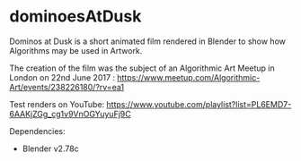 # dominoesAtDusk
Dominos at Dusk is a short animated film rendered in Blender to show how Algorithms may be used in Artwork.

The creation of the film was the subject of an Algorithmic Art Meetup in London on 22nd June 2017 :
https://www.meetup.com/Algorithmic-Art/events/238226180/?rv=ea1

Test renders on YouTube:
https://www.youtube.com/playlist?list=PL6EMD7-6AAKjZGg_cg1v9VnOGYuyuFj9C

Dependencies:
* Blender v2.78c
